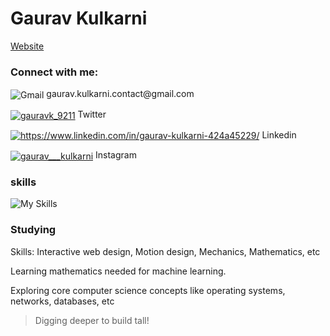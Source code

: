 # Gaurav Kulkarni
<a href="https://gauravkulkarni.in">Website</a>
### Connect with me:
<p align="left">
<img align="center" src="https://skillicons.dev/icons?i=gmail" alt="Gmail" />
 gaurav.kulkarni.contact@gmail.com
</p>
<p align="left">
<a href="https://twitter.com/gauravk_9211" target="blank"><img align="center" src="https://skillicons.dev/icons?i=twitter" alt="gauravk_9211" /></a>
Twitter
</p>
<p align="left">
<a href="https://linkedin.com/in/gaurav-kulkarni-424a45229" target="blank"><img align="center" src="https://skillicons.dev/icons?i=linkedin" alt="https://www.linkedin.com/in/gaurav-kulkarni-424a45229/" /></a>
Linkedin
</p>
<p align="left">
<a href="https://instagram.com/gaurav___kulkarni" target="blank"><img align="center" src="https://skillicons.dev/icons?i=instagram" alt="gaurav___kulkarni" /></a>
Instagram
</p>

### skills
![My Skills](https://skillicons.dev/icons?i=html,css,tailwind,js,ts,py,java,c,nodejs,npm,react,next,express,figma,webflow,github,git,mongodb,mysql,postgresql,firebase,linux,neovim,vim,md,aws,gcp,jenkins,docker,postman,flask,androidstudio,blender,notion)

### Studying
Skills: Interactive web design, Motion design, Mechanics, Mathematics, etc  
  
Learning mathematics needed for machine learning.  
  
Exploring core computer science concepts like operating systems, networks, databases, etc 
  
> Digging deeper to build tall!
